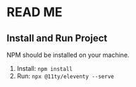 # READ ME

## Install and Run Project

NPM should be installed on your machine.

1. Install: `npm install`
1. Run: `npx @11ty/eleventy --serve`
